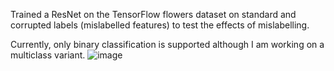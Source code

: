Trained a ResNet on the TensorFlow flowers dataset on standard and corrupted labels (mislabelled features) to test the effects of mislabelling.


Currently, only binary classification is supported although I am working on a multiclass variant.
![image](https://github.com/JiaFengYu/corrupted_resnet/assets/48167665/c1f22820-48d7-48c6-95fc-60327ac1de68)
